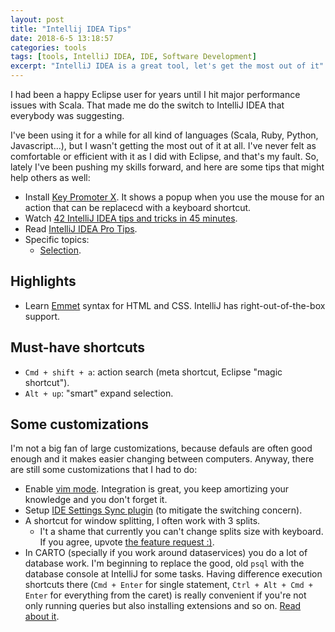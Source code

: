 ```yaml
---
layout: post
title: "Intellij IDEA Tips"
date: 2018-6-5 13:18:57
categories: tools
tags: [tools, IntelliJ IDEA, IDE, Software Development]
excerpt: "IntelliJ IDEA is a great tool, let's get the most out of it"
---
```


I had been a happy Eclipse user for years until I hit major performance issues with
Scala. That made me do the switch to IntelliJ IDEA that everybody was suggesting.

I've been using it for a while for all kind of languages (Scala,
Ruby, Python, Javascript...), but I wasn't getting the most
out of it at all. I've never felt as comfortable or efficient with it as I did
with Eclipse, and that's my fault. So, lately I've been pushing my skills
forward, and here are some tips that might help others as well:

- Install [Key Promoter X](https://plugins.jetbrains.com/plugin/9792-key-promoter-x).
  It shows a popup when you use the mouse for an action that can be replacecd
  with a keyboard shortcut.
- Watch [42 IntelliJ IDEA tips and tricks in 45 minutes](https://www.youtube.com/watch?v=EhZwkOawKHU).
- Read [IntelliJ IDEA Pro Tips](https://www.jetbrains.com/help/idea/pro-tips.html).
- Specific topics:
  - [Selection](https://www.jetbrains.com/help/pycharm/selecting-text-in-the-editor.html).

## Highlights

- Learn [Emmet](https://emmet.io/) syntax for HTML and CSS. IntelliJ has right-out-of-the-box support.

## Must-have shortcuts

- `Cmd + shift + a`: action search (meta shortcut, Eclipse "magic shortcut").
- `Alt + up`: "smart" expand selection.

## Some customizations

I'm not a big fan of large customizations, because defauls are often good enough
and it makes easier changing between computers. Anyway, there are still some customizations
that I had to do:

- Enable [vim mode](https://plugins.jetbrains.com/plugin/164-ideavim).
  Integration is great, you keep amortizing your knowledge and you don't
  forget it.
- Setup [IDE Settings Sync plugin](https://www.jetbrains.com/help/idea/sharing-your-ide-settings.html)
  (to mitigate the switching concern).
- A shortcut for window splitting, I often work with 3 splits.
  - I't a shame that currently you can't change splits size with keyboard. If
    you agree, upvote [the feature request :)](https://youtrack.jetbrains.com/issue/IDEA-160472).
- In CARTO (specially if you work around dataservices) you do a lot of database
    work. I'm beginning to replace the good, old `psql` with the database
    console at IntelliJ for some tasks. Having difference execution shortcuts
    there (`Cmd + Enter` for single statement, `Ctrl + Alt + Cmd + Enter` for
    everything from the caret) is really convenient if you're not only running
    queries but also installing extensions and so on. [Read about it](https://www.jetbrains.com/help/idea/settings-tools-database.html#execute_on_caret).
